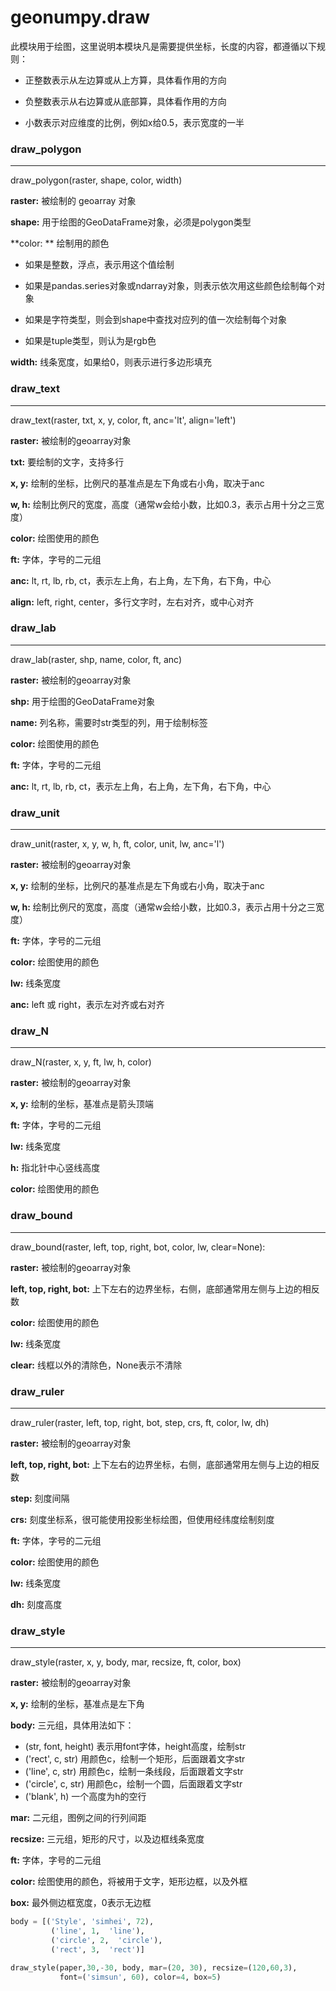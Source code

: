 # geonumpy.draw

此模块用于绘图，这里说明本模块凡是需要提供坐标，长度的内容，都遵循以下规则：

* 正整数表示从左边算或从上方算，具体看作用的方向

* 负整数表示从右边算或从底部算，具体看作用的方向

* 小数表示对应维度的比例，例如x给0.5，表示宽度的一半

  

### draw_polygon

---

draw_polygon(raster, shape, color, width)

**raster:** 被绘制的 geoarray 对象

**shape:** 用于绘图的GeoDataFrame对象，必须是polygon类型

**color: ** 绘制用的颜色

* 如果是整数，浮点，表示用这个值绘制

* 如果是pandas.series对象或ndarray对象，则表示依次用这些颜色绘制每个对象

* 如果是字符类型，则会到shape中查找对应列的值一次绘制每个对象

* 如果是tuple类型，则认为是rgb色

**width:** 线条宽度，如果给0，则表示进行多边形填充



### draw_text

---

draw_text(raster, txt, x, y, color, ft, anc='lt', align='left')

**raster:** 被绘制的geoarray对象

**txt:** 要绘制的文字，支持多行

**x, y:** 绘制的坐标，比例尺的基准点是左下角或右小角，取决于anc

**w, h:** 绘制比例尺的宽度，高度（通常w会给小数，比如0.3，表示占用十分之三宽度）

**color:** 绘图使用的颜色

**ft:** 字体，字号的二元组

**anc:** lt, rt, lb, rb, ct，表示左上角，右上角，左下角，右下角，中心

**align:** left, right, center，多行文字时，左右对齐，或中心对齐



### draw_lab

---

draw_lab(raster, shp, name, color, ft, anc)

**raster:** 被绘制的geoarray对象

**shp:** 用于绘图的GeoDataFrame对象

**name:** 列名称，需要时str类型的列，用于绘制标签

**color:** 绘图使用的颜色

**ft:** 字体，字号的二元组

**anc:** lt, rt, lb, rb, ct，表示左上角，右上角，左下角，右下角，中心



### draw_unit

---

draw_unit(raster, x, y, w, h, ft, color, unit, lw, anc='l')

**raster:** 被绘制的geoarray对象

**x, y:** 绘制的坐标，比例尺的基准点是左下角或右小角，取决于anc

**w, h:** 绘制比例尺的宽度，高度（通常w会给小数，比如0.3，表示占用十分之三宽度）

**ft:** 字体，字号的二元组

**color:** 绘图使用的颜色

**lw:** 线条宽度

**anc:** left 或 right，表示左对齐或右对齐



### draw_N

---

draw_N(raster, x, y, ft, lw, h, color)

**raster:** 被绘制的geoarray对象

**x, y:** 绘制的坐标，基准点是箭头顶端

**ft:** 字体，字号的二元组

**lw:** 线条宽度

**h:** 指北针中心竖线高度

**color:** 绘图使用的颜色



### draw_bound

---

draw_bound(raster, left, top, right, bot, color, lw, clear=None):

**raster:** 被绘制的geoarray对象

**left, top, right, bot:** 上下左右的边界坐标，右侧，底部通常用左侧与上边的相反数

**color:** 绘图使用的颜色

**lw:** 线条宽度

**clear:** 线框以外的清除色，None表示不清除



### draw_ruler

---

draw_ruler(raster, left, top, right, bot, step, crs, ft, color, lw, dh)

**raster:** 被绘制的geoarray对象

**left, top, right, bot:** 上下左右的边界坐标，右侧，底部通常用左侧与上边的相反数

**step:** 刻度间隔

**crs:** 刻度坐标系，很可能使用投影坐标绘图，但使用经纬度绘制刻度

**ft:** 字体，字号的二元组

**color:** 绘图使用的颜色

**lw:** 线条宽度

**dh:** 刻度高度



### draw_style

---

draw_style(raster, x, y, body, mar, recsize, ft, color, box)

**raster:** 被绘制的geoarray对象

**x, y:** 绘制的坐标，基准点是左下角

**body:**  三元组，具体用法如下：

* (str, font, height) 表示用font字体，height高度，绘制str
* ('rect', c,  str) 用颜色c，绘制一个矩形，后面跟着文字str
* ('line', c,  str) 用颜色c，绘制一条线段，后面跟着文字str
* ('circle', c,  str) 用颜色c，绘制一个圆，后面跟着文字str
* ('blank', h) 一个高度为h的空行

**mar:** 二元组，图例之间的行列间距

**recsize:** 三元组，矩形的尺寸，以及边框线条宽度

**ft:** 字体，字号的二元组

**color:** 绘图使用的颜色，将被用于文字，矩形边框，以及外框

**box:** 最外侧边框宽度，0表示无边框

```python
body = [('Style', 'simhei', 72),
         ('line', 1,  'line'),
         ('circle', 2,  'circle'),
         ('rect', 3,  'rect')]

draw_style(paper,30,-30, body, mar=(20, 30), recsize=(120,60,3), 
           font=('simsun', 60), color=4, box=5)
```

